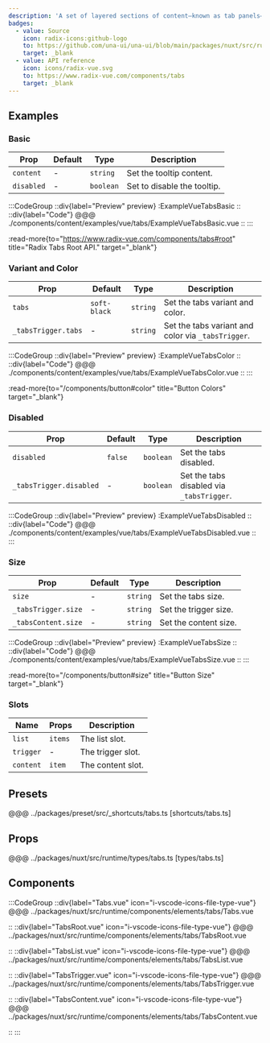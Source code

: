 ```yaml
---
description: 'A set of layered sections of content—known as tab panels—that are displayed one at a time.'
badges:
  - value: Source
    icon: radix-icons:github-logo
    to: https://github.com/una-ui/una-ui/blob/main/packages/nuxt/src/runtime/components/elements/tabs.vue
    target: _blank
  - value: API reference
    icon: icons/radix-vue.svg
    to: https://www.radix-vue.com/components/tabs
    target: _blank
---
```

## Examples

### Basic

| Prop       | Default | Type      | Description                 |
| ---------- | ------- | --------- | --------------------------- |
| `content`  | -       | `string`  | Set the tooltip content.    |
| `disabled` | -       | `boolean` | Set to disable the tooltip. |

:::CodeGroup
::div{label="Preview" preview}
  :ExampleVueTabsBasic
::
::div{label="Code"}
@@@ ./components/content/examples/vue/tabs/ExampleVueTabsBasic.vue
::
:::

:read-more{to="https://www.radix-vue.com/components/tabs#root" title="Radix Tabs Root API." target="_blank"}

### Variant and Color

| Prop                | Default      | Type     | Description                                        |
| ------------------- | ------------ | -------- | -------------------------------------------------- |
| `tabs`              | `soft-black` | `string` | Set the tabs variant and color.                    |
| `_tabsTrigger.tabs` | -            | `string` | Set the tabs variant and color via `_tabsTrigger`. |

:::CodeGroup
::div{label="Preview" preview}
:ExampleVueTabsColor
::
::div{label="Code"}
@@@ ./components/content/examples/vue/tabs/ExampleVueTabsColor.vue
::
:::

:read-more{to="/components/button#color" title="Button Colors" target="_blank"}

### Disabled

| Prop                    | Default | Type      | Description                               |
| ----------------------- | ------- | --------- | ----------------------------------------- |
| `disabled`              | `false` | `boolean` | Set the tabs disabled.                    |
| `_tabsTrigger.disabled` | -       | `boolean` | Set the tabs disabled via `_tabsTrigger`. |

:::CodeGroup
::div{label="Preview" preview}
:ExampleVueTabsDisabled
::
::div{label="Code"}
@@@ ./components/content/examples/vue/tabs/ExampleVueTabsDisabled.vue
::
:::

### Size

| Prop                | Default | Type     | Description           |
| ------------------- | ------- | -------- | --------------------- |
| `size`              | -       | `string` | Set the tabs size.    |
| `_tabsTrigger.size` | -       | `string` | Set the trigger size. |
| `_tabsContent.size` | -       | `string` | Set the content size. |

:::CodeGroup
::div{label="Preview" preview}
:ExampleVueTabsSize
::
::div{label="Code"}
@@@ ./components/content/examples/vue/tabs/ExampleVueTabsSize.vue
::
:::

:read-more{to="/components/button#size" title="Button Size" target="_blank"}

### Slots

| Name      | Props   | Description       |
| --------- | ------- | ----------------- |
| `list`    | `items` | The list slot.    |
| `trigger` | -       | The trigger slot. |
| `content` | `item`  | The content slot. |

## Presets
@@@ ../packages/preset/src/_shortcuts/tabs.ts [shortcuts/tabs.ts]

## Props
@@@ ../packages/nuxt/src/runtime/types/tabs.ts [types/tabs.ts]

## Components

:::CodeGroup
::div{label="Tabs.vue" icon="i-vscode-icons-file-type-vue"}
@@@ ../packages/nuxt/src/runtime/components/elements/tabs/Tabs.vue

::
::div{label="TabsRoot.vue" icon="i-vscode-icons-file-type-vue"}
@@@ ../packages/nuxt/src/runtime/components/elements/tabs/TabsRoot.vue

::
::div{label="TabsList.vue" icon="i-vscode-icons-file-type-vue"}
@@@ ../packages/nuxt/src/runtime/components/elements/tabs/TabsList.vue

::
::div{label="TabsTrigger.vue" icon="i-vscode-icons-file-type-vue"}
@@@ ../packages/nuxt/src/runtime/components/elements/tabs/TabsTrigger.vue

::
::div{label="TabsContent.vue" icon="i-vscode-icons-file-type-vue"}
@@@ ../packages/nuxt/src/runtime/components/elements/tabs/TabsContent.vue

::
:::
